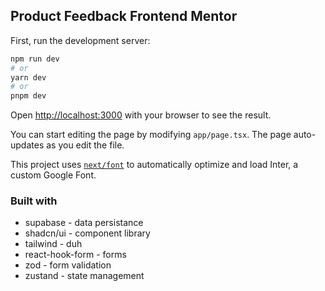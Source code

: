 ## Product Feedback Frontend Mentor

First, run the development server:

```bash
npm run dev
# or
yarn dev
# or
pnpm dev
```

Open [http://localhost:3000](http://localhost:3000) with your browser to see the result.

You can start editing the page by modifying `app/page.tsx`. The page auto-updates as you edit the file.

This project uses [`next/font`](https://nextjs.org/docs/basic-features/font-optimization) to automatically optimize and load Inter, a custom Google Font.

### Built with

- supabase - data persistance
- shadcn/ui - component library
- tailwind - duh
- react-hook-form - forms
- zod - form validation
- zustand - state management